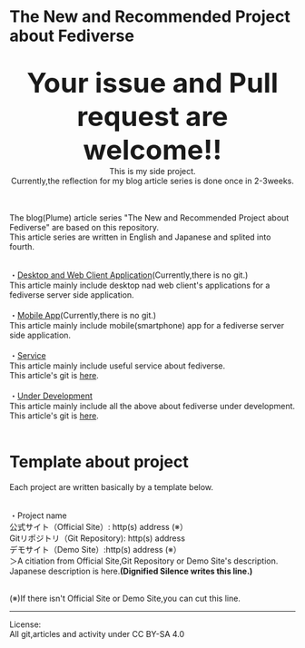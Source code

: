 # The New and Recommended Project about Fediverse
<br>
<div align="center"><b><font size="20">Your issue and Pull request are welcome!!</font></b><br>
This is my side project.<br>
Currently,the reflection for my blog article series is done once in 2-3weeks.<br></div><br><br>


The blog(Plume) article series "The New and Recommended Project about Fediverse" are based on this repository.<br>
This article series are written in English and Japanese and splited into fourth.<br><br>

・<a href="https://plume.korako.me/~/FediverseAndInternet2/%E9%9A%8F-%E6%99%82-%E6%9B%B4-%E6%96%B0-%E7%A7%81-%E7%9A%84-fediverse-%E3%81%8A-%E3%82%88-%E3%81%B3-%E5%88%86-%E6%95%A3-sns-%E3%81%AB-%E9%96%A2-%E3%81%99-%E3%82%8B-%E3%83%97%E3%83%AD%E3%82%B8%E3%82%A7%E3%82%AF%E3%83%88-%E9%9B%86-%E3%83%87%E3%82%B9%E3%82%AF%E3%83%88%E3%83%83%E3%83%97-web-%E3%82%AF%E3%83%A9%E3%82%A4%E3%82%A2%E3%83%B3%E3%83%88%E3%82%A2%E3%83%97%E3%83%AA-%E7%B7%A8" rel="noopener noreferrer">Desktop and Web Client Application</a>(Currently,there is no git.)<br>
 This article mainly include desktop nad web client's applications for a fediverse server side application.<br><br>
・<a href="https://plume.korako.me/~/FediverseAndInternet2/new-update-the-new-and-personal-recommendation-project-about-fediverse-and-distributed-sns" rel="noopener noreferrer">Mobile App</a>(Currently,there is no git.)<br>
 This article mainly include mobile(smartphone) app for a fediverse server side application.<br><br>
・<a href="https://plume.korako.me/~/FediverseAndInternet2/new-update-the-new-and-personal-recommendation-project-about-fediverse-and-distributed-sns-service" rel="noopener noreferrer">Service</a><br>
 This article mainly include useful service about fediverse.<br>
 This article's git is <a href="https://github.com/4ioskd/The_New_and_Recommended_Project_about_Fediverse/blob/main/Service.md" rel="noopener noreferrer">here</a>.<br><br>
・<a href="https://plume.korako.me/~/FediverseAndInternet2/new-update-the-new-and-personal-recommendation-project-about-fediverse-and-distributed-sns-under-developing-project" rel="noopener noreferrer">Under Development</a><br>
 This article mainly include all the above about fediverse under development.<br>
 This article's git is <a href="https://github.com/4ioskd/The_New_and_Recommended_Project_about_Fediverse/blob/main/UnderDevelopment.md" rel="noopener noreferrer">here</a>.<br><br>
 
# Template about project
Each project are written basically by a template below.<br><br>

・Project name<br>
公式サイト（Official Site）: http(s) address (※）<br>
Gitリポジトリ（Git Repository): http(s) address<br>
デモサイト（Demo Site）:http(s) address (※）<br>
＞A citiation from Official Site,Git Repository or Demo Site's description.<br>
 Japanese description is here.<b>(Dignified Silence writes this line.)</b><br><br>

(※)If there isn't Official Site or Demo Site,you can cut this line.<br>


<hr>

License:<br>
All git,articles and activity under CC BY-SA 4.0
